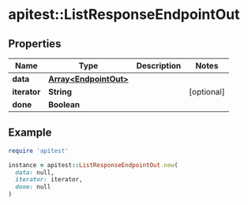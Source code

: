 # apitest::ListResponseEndpointOut

## Properties

| Name | Type | Description | Notes |
| ---- | ---- | ----------- | ----- |
| **data** | [**Array&lt;EndpointOut&gt;**](EndpointOut.md) |  |  |
| **iterator** | **String** |  | [optional] |
| **done** | **Boolean** |  |  |

## Example

```ruby
require 'apitest'

instance = apitest::ListResponseEndpointOut.new(
  data: null,
  iterator: iterator,
  done: null
)
```

